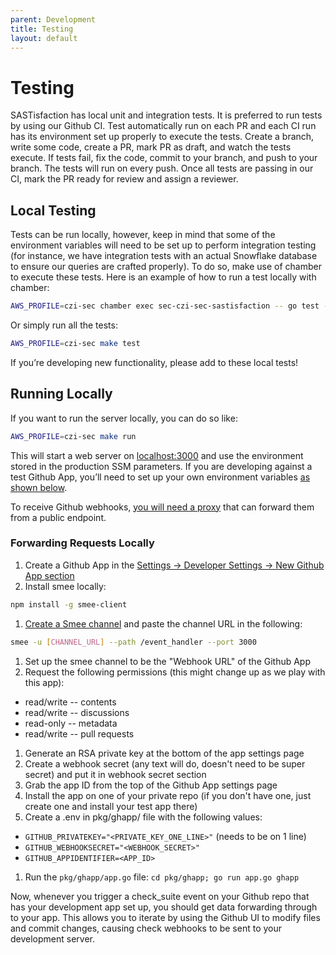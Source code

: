 ```yaml
---
parent: Development
title: Testing
layout: default
---
```


# Testing

SASTisfaction has local unit and integration tests. It is preferred to run tests by using our Github CI. Test automatically run on each PR and each CI run has its environment set up properly to execute the tests. Create a branch, write some code, create a PR, mark PR as draft, and watch the tests execute. If tests fail, fix the code, commit to your branch, and push to your branch. The tests will run on every push. Once all tests are passing in our CI, mark the PR ready for review and assign a reviewer.

## Local Testing

Tests can be run locally, however, keep in mind that some of the environment variables will need to be set up to perform integration testing (for instance, we have integration tests with an actual Snowflake database to ensure our queries are crafted properly). To do so, make use of chamber to execute these tests. Here is an example of how to run a test locally with chamber:

~~~bash
AWS_PROFILE=czi-sec chamber exec sec-czi-sec-sastisfaction -- go test -timeout 30s -run ^TestValidQuery$ github.com/chanzuckerberg/sastisfaction/pkg/ghapp
~~~

Or simply run all the tests:

~~~bash
AWS_PROFILE=czi-sec make test
~~~

If you’re developing new functionality, please add to these local tests! 

## Running Locally

If you want to run the server locally, you can do so like: 

~~~bash
AWS_PROFILE=czi-sec make run
~~~

This will start a web server on [localhost:3000](http://localhost:3000) and use the environment stored in the production SSM parameters. If you are developing against a test Github App, you’ll need to set up your own environment variables [as shown below](#forwarding-requests-locally). 

To receive Github webhooks, [you will need a proxy](#forwarding-requests-locally) that can forward them from a public endpoint.

### Forwarding Requests Locally

1. Create a Github App in the [Settings -> Developer Settings -> New Github App section](https://github.com/settings/apps)
1. Install smee locally:
  ~~~bash
  npm install -g smee-client
  ~~~
1. [Create a Smee channel](https://smee.io/new) and paste the channel URL in the following:
  ~~~bash
  smee -u [CHANNEL_URL] --path /event_handler --port 3000 
  ~~~
1. Set up the smee channel to be the "Webhook URL" of the Github App
1. Request the following permissions (this might change up as we play with this app):
  * read/write -- contents
  * read/write -- discussions
  * read-only -- metadata
  * read/write -- pull requests
1. Generate an RSA private key at the bottom of the app settings page
1. Create a webhook secret (any text will do, doesn't need to be super secret) and put it in webhook secret section
1. Grab the app ID from the top of the Github App settings page
1. Install the app on one of your private repo (if you don't have one, just create one and install your test app there)
1. Create a .env in pkg/ghapp/ file with the following values:
  * `GITHUB_PRIVATEKEY="<PRIVATE_KEY_ONE_LINE>"` (needs to be on 1 line)
  * `GITHUB_WEBHOOKSECRET="<WEBHOOK_SECRET>"`
  * `GITHUB_APPIDENTIFIER=<APP_ID>`
1. Run the `pkg/ghapp/app.go` file: `cd pkg/ghapp; go run app.go ghapp`

Now, whenever you trigger a check_suite event on your Github repo that has your development app set up, you should get data forwarding through to your app. This allows you to iterate by using the Github UI to modify files and commit changes, causing check webhooks to be sent to your development server.